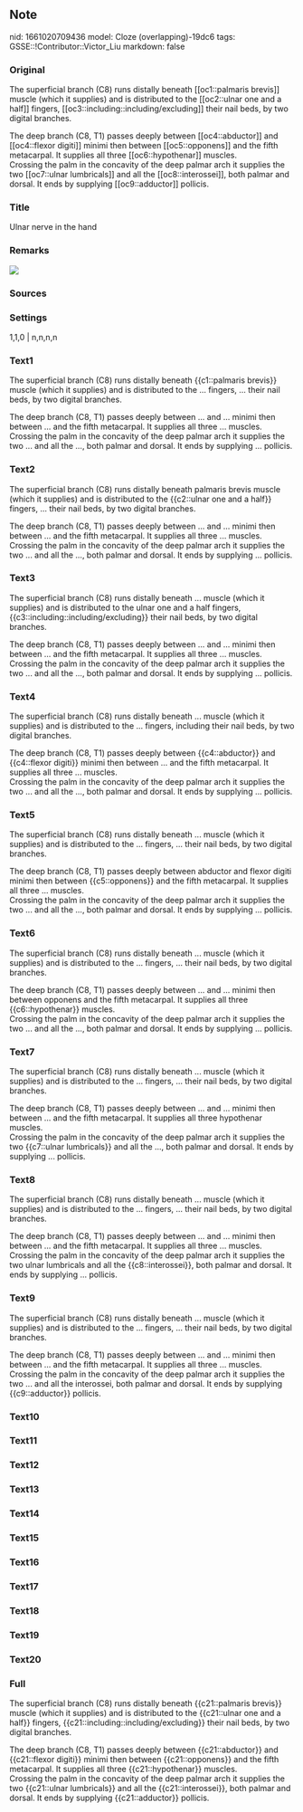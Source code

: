 ## Note
nid: 1661020709436
model: Cloze (overlapping)-19dc6
tags: GSSE::!Contributor::Victor_Liu
markdown: false

### Original
The superficial branch (C8) runs distally beneath [[oc1::palmaris
brevis]] muscle (which it supplies) and is distributed to the
[[oc2::ulnar one and a half]] fingers,
[[oc3::including::including/excluding]] their nail beds, by two
digital branches.
<div>
  The deep branch (C8, T1) passes deeply between [[oc4::abductor]]
  and [[oc4::flexor digiti]] minimi then between [[oc5::opponens]]
  and the fifth metacarpal. It supplies all three
  [[oc6::hypothenar]] muscles.
</div>
<div>
  Crossing the palm in the concavity of the deep palmar arch it
  supplies the two [[oc7::ulnar lumbricals]] and all the
  [[oc8::interossei]], both palmar and dorsal. It ends by supplying
  [[oc9::adductor]] pollicis.
</div>

### Title
Ulnar nerve in the hand

### Remarks
<img src="paste-bbb018deb5f102b077590cc4e66458d8955ed280.jpg">

### Sources


### Settings
1,1,0 | n,n,n,n

### Text1
The superficial branch (C8) runs distally beneath {{c1::palmaris
brevis}} muscle (which it supplies) and is distributed to the ...
fingers, ... their nail beds, by two digital branches.
<div>
  The deep branch (C8, T1) passes deeply between ... and ... minimi
  then between ... and the fifth metacarpal. It supplies all three
  ... muscles.
</div>
<div>
  Crossing the palm in the concavity of the deep palmar arch it
  supplies the two ... and all the ..., both palmar and dorsal. It
  ends by supplying ... pollicis.
</div>

### Text2
The superficial branch (C8) runs distally beneath palmaris brevis
muscle (which it supplies) and is distributed to the {{c2::ulnar
one and a half}} fingers, ... their nail beds, by two digital
branches.
<div>
  The deep branch (C8, T1) passes deeply between ... and ... minimi
  then between ... and the fifth metacarpal. It supplies all three
  ... muscles.
</div>
<div>
  Crossing the palm in the concavity of the deep palmar arch it
  supplies the two ... and all the ..., both palmar and dorsal. It
  ends by supplying ... pollicis.
</div>

### Text3
The superficial branch (C8) runs distally beneath ... muscle (which
it supplies) and is distributed to the ulnar one and a half
fingers, {{c3::including::including/excluding}} their nail beds, by
two digital branches.
<div>
  The deep branch (C8, T1) passes deeply between ... and ... minimi
  then between ... and the fifth metacarpal. It supplies all three
  ... muscles.
</div>
<div>
  Crossing the palm in the concavity of the deep palmar arch it
  supplies the two ... and all the ..., both palmar and dorsal. It
  ends by supplying ... pollicis.
</div>

### Text4
The superficial branch (C8) runs distally beneath ... muscle (which
it supplies) and is distributed to the ... fingers, including their
nail beds, by two digital branches.
<div>
  The deep branch (C8, T1) passes deeply between {{c4::abductor}}
  and {{c4::flexor digiti}} minimi then between ... and the fifth
  metacarpal. It supplies all three ... muscles.
</div>
<div>
  Crossing the palm in the concavity of the deep palmar arch it
  supplies the two ... and all the ..., both palmar and dorsal. It
  ends by supplying ... pollicis.
</div>

### Text5
The superficial branch (C8) runs distally beneath ... muscle (which
it supplies) and is distributed to the ... fingers, ... their nail
beds, by two digital branches.
<div>
  The deep branch (C8, T1) passes deeply between abductor and
  flexor digiti minimi then between {{c5::opponens}} and the fifth
  metacarpal. It supplies all three ... muscles.
</div>
<div>
  Crossing the palm in the concavity of the deep palmar arch it
  supplies the two ... and all the ..., both palmar and dorsal. It
  ends by supplying ... pollicis.
</div>

### Text6
The superficial branch (C8) runs distally beneath ... muscle (which
it supplies) and is distributed to the ... fingers, ... their nail
beds, by two digital branches.
<div>
  The deep branch (C8, T1) passes deeply between ... and ... minimi
  then between opponens and the fifth metacarpal. It supplies all
  three {{c6::hypothenar}} muscles.
</div>
<div>
  Crossing the palm in the concavity of the deep palmar arch it
  supplies the two ... and all the ..., both palmar and dorsal. It
  ends by supplying ... pollicis.
</div>

### Text7
The superficial branch (C8) runs distally beneath ... muscle (which
it supplies) and is distributed to the ... fingers, ... their nail
beds, by two digital branches.
<div>
  The deep branch (C8, T1) passes deeply between ... and ... minimi
  then between ... and the fifth metacarpal. It supplies all three
  hypothenar muscles.
</div>
<div>
  Crossing the palm in the concavity of the deep palmar arch it
  supplies the two {{c7::ulnar lumbricals}} and all the ..., both
  palmar and dorsal. It ends by supplying ... pollicis.
</div>

### Text8
The superficial branch (C8) runs distally beneath ... muscle (which
it supplies) and is distributed to the ... fingers, ... their nail
beds, by two digital branches.
<div>
  The deep branch (C8, T1) passes deeply between ... and ... minimi
  then between ... and the fifth metacarpal. It supplies all three
  ... muscles.
</div>
<div>
  Crossing the palm in the concavity of the deep palmar arch it
  supplies the two ulnar lumbricals and all the {{c8::interossei}},
  both palmar and dorsal. It ends by supplying ... pollicis.
</div>

### Text9
The superficial branch (C8) runs distally beneath ... muscle (which
it supplies) and is distributed to the ... fingers, ... their nail
beds, by two digital branches.
<div>
  The deep branch (C8, T1) passes deeply between ... and ... minimi
  then between ... and the fifth metacarpal. It supplies all three
  ... muscles.
</div>
<div>
  Crossing the palm in the concavity of the deep palmar arch it
  supplies the two ... and all the interossei, both palmar and
  dorsal. It ends by supplying {{c9::adductor}} pollicis.
</div>

### Text10


### Text11


### Text12


### Text13


### Text14


### Text15


### Text16


### Text17


### Text18


### Text19


### Text20


### Full
The superficial branch (C8) runs distally beneath {{c21::palmaris
brevis}} muscle (which it supplies) and is distributed to the
{{c21::ulnar one and a half}} fingers,
{{c21::including::including/excluding}} their nail beds, by two
digital branches.
<div>
  The deep branch (C8, T1) passes deeply between {{c21::abductor}}
  and {{c21::flexor digiti}} minimi then between {{c21::opponens}}
  and the fifth metacarpal. It supplies all three
  {{c21::hypothenar}} muscles.
</div>
<div>
  Crossing the palm in the concavity of the deep palmar arch it
  supplies the two {{c21::ulnar lumbricals}} and all the
  {{c21::interossei}}, both palmar and dorsal. It ends by supplying
  {{c21::adductor}} pollicis.
</div>
